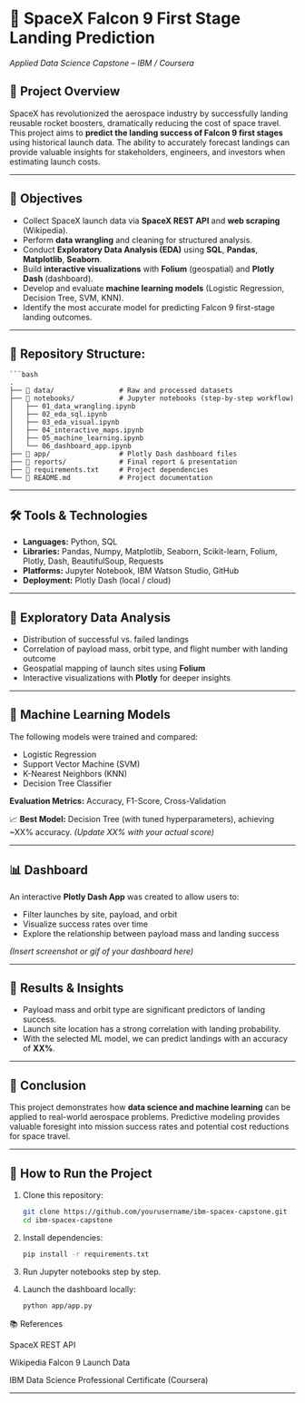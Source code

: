 # 🚀 SpaceX Falcon 9 First Stage Landing Prediction  
*Applied Data Science Capstone – IBM / Coursera*  

## 📌 Project Overview  
SpaceX has revolutionized the aerospace industry by successfully landing reusable rocket boosters, dramatically reducing the cost of space travel.  
This project aims to **predict the landing success of Falcon 9 first stages** using historical launch data. The ability to accurately forecast landings can provide valuable insights for stakeholders, engineers, and investors when estimating launch costs.  

---

## 🎯 Objectives  
- Collect SpaceX launch data via **SpaceX REST API** and **web scraping** (Wikipedia).  
- Perform **data wrangling** and cleaning for structured analysis.  
- Conduct **Exploratory Data Analysis (EDA)** using **SQL**, **Pandas**, **Matplotlib**, **Seaborn**.  
- Build **interactive visualizations** with **Folium** (geospatial) and **Plotly Dash** (dashboard).  
- Develop and evaluate **machine learning models** (Logistic Regression, Decision Tree, SVM, KNN).  
- Identify the most accurate model for predicting Falcon 9 first-stage landing outcomes.  

---

## 📂 Repository Structure:
    
    ```bash
    .
    ├── 📁 data/                # Raw and processed datasets
    ├── 📁 notebooks/           # Jupyter notebooks (step-by-step workflow)
    │   ├── 01_data_wrangling.ipynb
    │   ├── 02_eda_sql.ipynb
    │   ├── 03_eda_visual.ipynb
    │   ├── 04_interactive_maps.ipynb
    │   ├── 05_machine_learning.ipynb
    │   └── 06_dashboard_app.ipynb
    ├── 📁 app/                 # Plotly Dash dashboard files
    ├── 📁 reports/             # Final report & presentation
    ├── 📄 requirements.txt     # Project dependencies
    └── 📄 README.md            # Project documentation

---

## 🛠️ Tools & Technologies  
- **Languages:** Python, SQL  
- **Libraries:** Pandas, Numpy, Matplotlib, Seaborn, Scikit-learn, Folium, Plotly, Dash, BeautifulSoup, Requests  
- **Platforms:** Jupyter Notebook, IBM Watson Studio, GitHub  
- **Deployment:** Plotly Dash (local / cloud)  

---

## 🔎 Exploratory Data Analysis  
- Distribution of successful vs. failed landings  
- Correlation of payload mass, orbit type, and flight number with landing outcome  
- Geospatial mapping of launch sites using **Folium**  
- Interactive visualizations with **Plotly** for deeper insights  

---

## 🤖 Machine Learning Models  
The following models were trained and compared:  
- Logistic Regression  
- Support Vector Machine (SVM)  
- K-Nearest Neighbors (KNN)  
- Decision Tree Classifier  

**Evaluation Metrics:** Accuracy, F1-Score, Cross-Validation  

📈 **Best Model:** Decision Tree (with tuned hyperparameters), achieving ~XX% accuracy. *(Update XX% with your actual score)*  

---

## 📊 Dashboard  
An interactive **Plotly Dash App** was created to allow users to:  
- Filter launches by site, payload, and orbit  
- Visualize success rates over time  
- Explore the relationship between payload mass and landing success  

*(Insert screenshot or gif of your dashboard here)*  

---

## 📑 Results & Insights  
- Payload mass and orbit type are significant predictors of landing success.  
- Launch site location has a strong correlation with landing probability.  
- With the selected ML model, we can predict landings with an accuracy of **XX%**.  

---

## 📌 Conclusion  
This project demonstrates how **data science and machine learning** can be applied to real-world aerospace problems. Predictive modeling provides valuable foresight into mission success rates and potential cost reductions for space travel.  

---

## 🚀 How to Run the Project  

1. Clone this repository:  
   
   ```bash
   git clone https://github.com/yourusername/ibm-spacex-capstone.git
   cd ibm-spacex-capstone


2. Install dependencies:
    
    ```bash
    pip install -r requirements.txt


3. Run Jupyter notebooks step by step.
     
4. Launch the dashboard locally:
    
    ```bash
    python app/app.py

📚 References

SpaceX REST API

Wikipedia Falcon 9 Launch Data

IBM Data Science Professional Certificate (Coursera)


---
